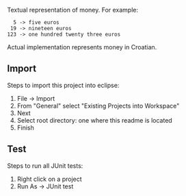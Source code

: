 Textual representation of money. For example:

      5 -> five euros
     19 -> nineteen euros
    123 -> one hundred twenty three euros

Actual implementation represents money in Croatian.

## Import

Steps to import this project into eclipse:

 1. File -> Import
 2. From "General" select "Existing Projects into Workspace"
 3. Next
 4. Select root directory: one where this readme is located
 5. Finish

## Test

Steps to run all JUnit tests:

 1. Right click on a project
 2. Run As -> JUnit test
